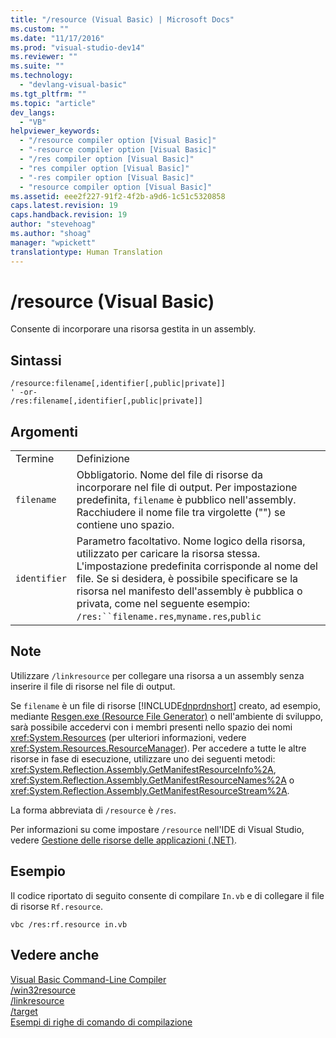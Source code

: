 ```yaml
---
title: "/resource (Visual Basic) | Microsoft Docs"
ms.custom: ""
ms.date: "11/17/2016"
ms.prod: "visual-studio-dev14"
ms.reviewer: ""
ms.suite: ""
ms.technology: 
  - "devlang-visual-basic"
ms.tgt_pltfrm: ""
ms.topic: "article"
dev_langs: 
  - "VB"
helpviewer_keywords: 
  - "/resource compiler option [Visual Basic]"
  - "-resource compiler option [Visual Basic]"
  - "/res compiler option [Visual Basic]"
  - "res compiler option [Visual Basic]"
  - "-res compiler option [Visual Basic]"
  - "resource compiler option [Visual Basic]"
ms.assetid: eee2f227-91f2-4f2b-a9d6-1c51c5320858
caps.latest.revision: 19
caps.handback.revision: 19
author: "stevehoag"
ms.author: "shoag"
manager: "wpickett"
translationtype: Human Translation
---
```

# /resource (Visual Basic)
Consente di incorporare una risorsa gestita in un assembly.  
  
## Sintassi  
  
```  
/resource:filename[,identifier[,public|private]]  
' -or-  
/res:filename[,identifier[,public|private]]  
```  
  
## Argomenti  
  
|||  
|-|-|  
|Termine|Definizione|  
|`filename`|Obbligatorio.  Nome del file di risorse da incorporare nel file di output.  Per impostazione predefinita, `filename` è pubblico nell'assembly.  Racchiudere il nome file tra virgolette \(""\) se contiene uno spazio.|  
|`identifier`|Parametro facoltativo.  Nome logico della risorsa, utilizzato per caricare la risorsa stessa.  L'impostazione predefinita corrisponde al nome del file.  Se si desidera, è possibile specificare se la risorsa nel manifesto dell'assembly è pubblica o privata, come nel seguente esempio: `/res:``filename.res`,`myname.res`,`public`|  
  
## Note  
 Utilizzare `/linkresource` per collegare una risorsa a un assembly senza inserire il file di risorse nel file di output.  
  
 Se `filename` è un file di risorse [!INCLUDE[dnprdnshort](../../../csharp/getting-started/includes/dnprdnshort_md.md)] creato, ad esempio, mediante [Resgen.exe \(Resource File Generator\)](../Topic/Resgen.exe%20\(Resource%20File%20Generator\).md) o nell'ambiente di sviluppo, sarà possibile accedervi con i membri presenti nello spazio dei nomi <xref:System.Resources> \(per ulteriori informazioni, vedere <xref:System.Resources.ResourceManager>\).  Per accedere a tutte le altre risorse in fase di esecuzione, utilizzare uno dei seguenti metodi: <xref:System.Reflection.Assembly.GetManifestResourceInfo%2A>, <xref:System.Reflection.Assembly.GetManifestResourceNames%2A> o <xref:System.Reflection.Assembly.GetManifestResourceStream%2A>.  
  
 La forma abbreviata di `/resource` è `/res`.  
  
 Per informazioni su come impostare `/resource` nell'IDE di Visual Studio, vedere [Gestione delle risorse delle applicazioni \(.NET\)](/visual-studio/ide/managing-application-resources-dotnet).  
  
## Esempio  
 Il codice riportato di seguito consente di compilare `In.vb` e di collegare il file di risorse `Rf.resource`.  
  
```  
vbc /res:rf.resource in.vb  
```  
  
## Vedere anche  
 [Visual Basic Command\-Line Compiler](../../../visual-basic/reference/command-line-compiler/index.md)   
 [\/win32resource](../../../visual-basic/reference/command-line-compiler/win32resource.md)   
 [\/linkresource](../../../visual-basic/reference/command-line-compiler/linkresource.md)   
 [\/target](../../../visual-basic/reference/command-line-compiler/target.md)   
 [Esempi di righe di comando di compilazione](../../../visual-basic/reference/command-line-compiler/sample-compilation-command-lines.md)